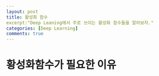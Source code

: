 ```yaml
---
layout: post
title: 활성화 함수
excerpt:"Deep Leaning에서 주로 쓰이는 활성화 함수들을 알아보자."
categories: [Deep Learning]
comments: true
---
```


# 황성화함수가 필요한 이유

